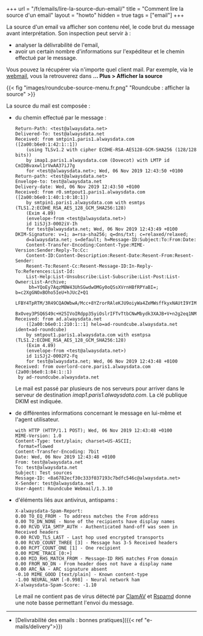 +++
url = "/fr/emails/lire-la-source-dun-email/"
title = "Comment lire la source d'un email"
layout = "howto"
hidden = true
tags = ["email"]
+++

La source d'un email va afficher son contenu réel, le code brut du message avant interprétation. Son inspection peut servir à :

- analyser la délivrabilité de l'email,
- avoir un certain nombre d'informations sur l'expéditeur et le chemin effectué par le message.

Vous pouvez la récupérer via n'importe quel client mail. Par exemple, via le [webmail](https://webmail.alwaysdata.com), vous la retrouverez dans **... Plus > Afficher la source**

{{< fig "images/roundcube-source-menu.fr.png" "Roundcube : afficher la source" >}}

La source du mail est composée :

-   du chemin effectué par le message :
	```
	Return-Path: <test@alwaysdata.net>
	Delivered-To: test@alwaysdata.net
	Received: from smtpin1.paris1.alwaysdata.com ([2a00:b6e0:1:42:1::1])
		(using TLSv1.2 with cipher ECDHE-RSA-AES128-GCM-SHA256 (128/128 bits))
		by imap1.paris1.alwaysdata.com (Dovecot) with LMTP id CmIDBvaxwl1rVwAA37iJ7g
		for <test@alwaysdata.net>; Wed, 06 Nov 2019 12:43:50 +0100
	Return-path: <test@alwaysdata.net>
	Envelope-to: test@alwaysdata.net
	Delivery-date: Wed, 06 Nov 2019 12:43:50 +0100
	Received: from r0.smtpout1.paris1.alwaysdata.com ([2a00:b6e0:1:40:1:0:10:1])
		by smtpin1.paris1.alwaysdata.com with esmtps (TLS1.2:ECDHE_RSA_AES_128_GCM_SHA256:128)
		(Exim 4.89)
		(envelope-from <test@alwaysdata.net>)
		id 1iSJj3-0002iV-Ih
		for test@alwaysdata.net; Wed, 06 Nov 2019 12:43:49 +0100
	DKIM-Signature: v=1; a=rsa-sha256; q=dns/txt; c=relaxed/relaxed;
		d=alwaysdata.net; s=default; h=Message-ID:Subject:To:From:Date:
		Content-Transfer-Encoding:Content-Type:MIME-Version:Sender:Reply-To:Cc:
		Content-ID:Content-Description:Resent-Date:Resent-From:Resent-Sender:
		Resent-To:Resent-Cc:Resent-Message-ID:In-Reply-To:References:List-Id:
		List-Help:List-Unsubscribe:List-Subscribe:List-Post:List-Owner:List-Archive;
		 bh=YQoEy7AqzMBW43UhSGwdwOMGy0oQSsXVrnHBfRPYaBI=; b=c2XgGNOxBOho5IeU+hJUcZ+Q1
		LFBY4TpRTM/3R49CQAOWbwA/Mcc+8YZrorRAleKJU9oiyWa4ZeMWsffkyxNAUtI9YIM6ZNAsTIQBB
		BxOvey3PSQ6S49c+H25IVoIRdpp35yiOslrIFTvTtbCNwMbydk3XAJB+V+n2g2eq1NMN4=;
	Received: from ad.alwaysdata.net
		([2a00:b6e0:1:210:1::1] helo=ad-roundcube.alwaysdata.net ident=ad-roundcube)
		by smtpout1.paris1.alwaysdata.com with esmtpsa (TLS1.2:ECDHE_RSA_AES_128_GCM_SHA256:128)
		(Exim 4.89)
		(envelope-from <test@alwaysdata.net>)
		id 1iSJj2-0002F2-Fq
		for test@alwaysdata.net; Wed, 06 Nov 2019 12:43:48 +0100
	Received: from overlord-core.paris1.alwaysdata.com (2a00:b6e0:1:84:1::1)
	 by ad-roundcube.alwaysdata.net
	```
	Le mail est passé par plusieurs de nos serveurs pour arriver dans le serveur de destination _imap1.paris1.alwaysdata.com_. La clé publique DKIM est indiquée.

-   de différentes informations concernant le message en lui-même et l'agent utilisateur.
	```
	with HTTP (HTTP/1.1 POST); Wed, 06 Nov 2019 12:43:48 +0100
	MIME-Version: 1.0
	Content-Type: text/plain; charset=US-ASCII;
	 format=flowed
	Content-Transfer-Encoding: 7bit
	Date: Wed, 06 Nov 2019 12:43:48 +0100
	From: test@alwaysdata.net
	To: test@alwaysdata.net
	Subject: Test sources
	Message-ID: <8a6782ecf30c333f037193c7bdfc546c@alwaysdata.net>
	X-Sender: test@alwaysdata.net
	User-Agent: Roundcube Webmail/1.3.10
	```

-   d'éléments liés aux antivirus, antispams :

	```
	X-alwaysdata-Spam-Report:
	0.00 TO_EQ_FROM - To address matches the From address
	0.00 TO_DN_NONE - None of the recipients have display names
	0.00 RCVD_VIA_SMTP_AUTH - Authenticated hand-off was seen in Received headers
	0.00 RCVD_TLS_LAST - Last hop used encrypted transports
	0.00 RCVD_COUNT_THREE [3] - Message has 3-5 Received headers
	0.00 RCPT_COUNT_ONE [1] - One recipient
	0.00 MIME_TRACE [0:+]
	0.00 MID_RHS_MATCH_FROM - Message-ID RHS matches From domain
	0.00 FROM_NO_DN - From header does not have a display name
	0.00 ARC_NA - ARC signature absent
	-0.10 MIME_GOOD [text/plain] - Known content-type
	-1.00 NEURAL_HAM [-0.998] - Neural network ham
	X-alwaysdata-Spam-Score: -1.10
	```

	Le mail ne contient pas de virus détecté par [ClamAV](https://www.clamav.net/) et [Rspamd](https://rspamd.com/) donne une note basse permettant l'envoi du message.

----

- [Delivrabilité des emails : bonnes pratiques]({{< ref "e-mails/delivery">}})
